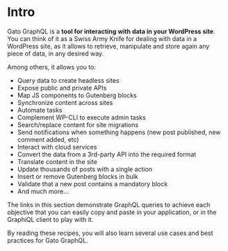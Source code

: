 # Intro

Gato GraphQL is a **tool for interacting with data in your WordPress site**. You can think of it as a Swiss Army Knife for dealing with data in a WordPress site, as it allows to retrieve, manipulate and store again any piece of data, in any desired way.

Among others, it allows you to:

- Query data to create headless sites
- Expose public and private APIs
- Map JS components to Gutenberg blocks
- Synchronize content across sites
- Automate tasks
- Complement WP-CLI to execute admin tasks
- Search/replace content for site migrations
- Send notifications when something happens (new post published, new comment added, etc)
- Interact with cloud services
- Convert the data from a 3rd-party API into the required format
- Translate content in the site
- Update thousands of posts with a single action
- Insert or remove Gutenberg blocks in bulk
- Validate that a new post contains a mandatory block
- And much more...

The links in this section demonstrate GraphQL queries to achieve each objective that you can easily copy and paste in your application, or in the GraphiQL client to play with it.

By reading these recipes, you will also learn several use cases and best practices for Gato GraphQL.
